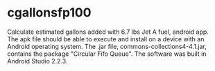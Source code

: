 # cgallonsfp100
Calculate estimated gallons added with 6.7 lbs Jet A fuel, android app.  
The apk file should be able to execute and install on a device with an Android operating system.
The .jar file, commons-collections4-4.1.jar, contains the package "Circular Fifo Queue".
The software was built in Android Studio 2.2.3.
